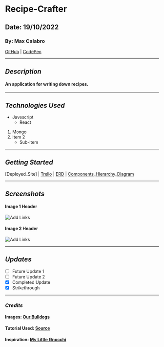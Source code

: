 # Recipe-Crafter

## Date: 19/10/2022

### By: Max Calabro

[GitHub](https://github.com/max-calabro) | [CodePen](https://codepen.io/Max-Calabro)

---

## **_Description_**

#### An application for writing down recipes.

---

## **_Technologies Used_**

- Javescript
  - React

1. Mongo
2. Item 2
   - Sub-item

---

## **_Getting Started_**

[Deployed_Site] |
[Trello](https://trello.com/b/NDdOQKbE/recipe-crafter) |
[ERD](images/Recipe-Crafter-ERD.jpg) |
[Components_Hierarchy_Diagram](images/Recipe-Crafter-Components-Hierarchy-Diagram.jpg)

---

## **_Screenshots_**

#### **Image 1 Header**

![Add Links](https://i.imgur.com/ox1PvbS.jpeg)

#### **Image 2 Header**

![Add Links](https://pbs.twimg.com/media/E_NxLe3WYAIm-Qj?format=jpg&name=medium)

---

## **_Updates_**

- [ ] Future Update 1
- [ ] Future Update 2
- [x] Completed Update
- [x] ~~Strikethrough~~

---

### **_Credits_**

#### Images: [Our Bulldogs](https://imgur.com/user/OurBulldogs)

#### Tutorial Used: [Source](https://images.google.com)

#### Inspiration: [My Little Gnocchi](https://www.instagram.com/my_little_gnocchi/?hl=en)
